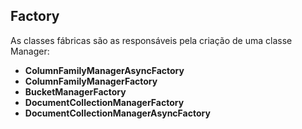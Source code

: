 ## Factory

As classes fábricas são as responsáveis pela criação de uma classe Manager:

* **ColumnFamilyManagerAsyncFactory**
* **ColumnFamilyManagerFactory**
* **BucketManagerFactory**
* **DocumentCollectionManagerFactory**
* **DocumentCollectionManagerAsyncFactory**



